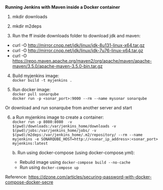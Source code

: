 **Running Jenkins with Maven inside a Docker container**

1. mkdir downloads  

2. mkdir m2deps  

3. Run the ff inside downloads folder to download jdk and maven:
- curl -O http://mirror.cnop.net/jdk/linux/jdk-8u131-linux-x64.tar.gz
- curl -O http://mirror.cnop.net/jdk/linux/jdk-7u76-linux-x64.tar.gz
- curl -O https://repo.maven.apache.org/maven2/org/apache/maven/apache-maven/3.5.0/apache-maven-3.5.0-bin.tar.gz

4. Build myjenkins image:  
`docker build -t myjenkins .`

5. Run docker image:  
`docker pull sonarqube`  
`docker run -p <sonar_port>:9000 --rm --name mysonar sonarqube`  

Or download and run sonarqube from another server and start

6. a Run myjenkins image to create a container:  
`docker run -p 8080:8080  -v $(pwd)/downloads:/var/jenkins_home/downloads -v $(pwd)/jobs:/var/jenkins_home/jobs/ -v $(pwd)/m2deps:/var/jenkins_home/.m2/repository/ --rm --name myjenkins -e SONARQUBE_HOST=http://<sonar_ip_address>:<sonar_port> myjenkins:latest`

   b. Run using docker-compose (using docker-compose.yml):
   
    - Rebuild image using `docker-compose build --no-cache`
    - Run using `docker-compose up`



Reference: https://dzone.com/articles/securing-password-with-docker-compose-docker-secre

